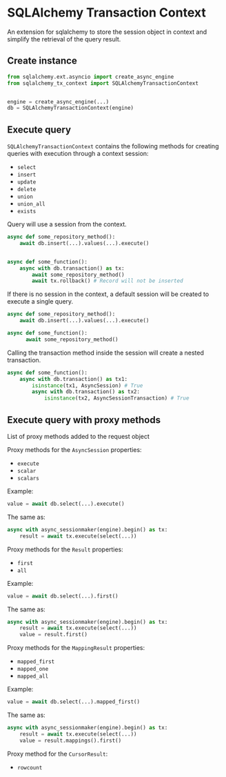 
# SQLAlchemy Transaction Context

An extension for sqlalchemy to store the session object in context and simplify the retrieval of the query result.


## Create instance 
```python
from sqlalchemy.ext.asyncio import create_async_engine
from sqlalchemy_tx_context import SQLAlchemyTransactionContext


engine = create_async_engine(...)
db = SQLAlchemyTransactionContext(engine)
```

## Execute query

`SQLAlchemyTransactionContext` contains the following methods for creating queries with execution
through a context session:
- `select`
- `insert`
- `update`
- `delete`
- `union`
- `union_all`
- `exists`

Query will use a session from the context.

```python
async def some_repository_method():
    await db.insert(...).values(...).execute()


async def some_function():
    async with db.transaction() as tx:
        await some_repository_method()
        await tx.rollback() # Record will not be inserted
```


If there is no session in the context, a default session will be created to execute a single query.

```python
async def some_repository_method():
    await db.insert(...).values(...).execute()

async def some_function():
      await some_repository_method()
```


Calling the transaction method inside the session will create a nested transaction.

```python
async def some_function():
    async with db.transaction() as tx1:
        isinstance(tx1, AsyncSession) # True
        async with db.transaction() as tx2:
            isinstance(tx2, AsyncSessionTransaction) # True
```

## Execute query with proxy methods

List of proxy methods added to the request object

Proxy methods for the `AsyncSession` properties:
- `execute`
- `scalar`
- `scalars`

Example:

```python
value = await db.select(...).execute()
```

The same as:

```python
async with async_sessionmaker(engine).begin() as tx:
    result = await tx.execute(select(...))
```

Proxy methods for the `Result` properties:
- `first`
- `all`

Example:
```python
value = await db.select(...).first()
```

The same as:

```python
async with async_sessionmaker(engine).begin() as tx:
    result = await tx.execute(select(...))
    value = result.first()
```

Proxy methods for the `MappingResult` properties:

- `mapped_first`
- `mapped_one`
- `mapped_all`

Example:
```python
value = await db.select(...).mapped_first()
```

The same as:

```python
async with async_sessionmaker(engine).begin() as tx:
    result = await tx.execute(select(...))
    value = result.mappings().first()
```

Proxy method for the `CursorResult`:

- `rowcount`